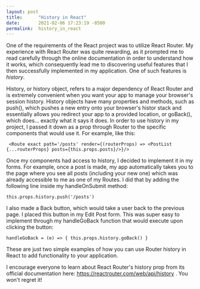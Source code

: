 ```yaml
---
layout: post
title:      "History in React"
date:       2021-02-06 17:23:19 -0500
permalink:  history_in_react
---
```



One of the requirements of the React project was to utilize React Router. My experience with React Router was quite rewarding, as it prompted me to read carefully through the online documentation in order to understand how it works, which consequently lead me to discovering useful features that I then successfully implemented in my application. One of such features is *history*. 

History, or history object, refers to a major dependency of React Router and is extremely convenient when you want your app to manage your browser's session history. History objects have many properties and methods, such as push(), which pushes a new entry onto your browser's histor stack and essentially allows you redirect your app to a provided location, or goBack(), which does... exactly what it says it does. In order to use history in my project, I passed it down as a prop through Router to the specific components that would use it. For example, like this:

`` <Route exact path='/posts' render={(routerProps) => <PostList {...routerProps} posts={this.props.posts}/>}/>``

Once my components had access to history, I decided to implement it in my forms. For example, once a post is made, my app automatically takes you to the page where you see all posts (including your new one) which was already accessible to me as one of my Routes. I did that by adding the following line inside my handleOnSubmit method:

``this.props.history.push('/posts')``


I also made a Back button, which would take a user back to the previous page. I placed this button in my Edit Post form. This was super easy to implement through my handleGoBack function that would execute upon clicking the button:

``handleGoBack = (e) => {
      this.props.history.goBack()
    }``


These are just two simple examples of how you can use Router history in React to add functionality to your application. 

I encourage everyone to learn about React Router's history prop from its official documentation here: https://reactrouter.com/web/api/history . You won't regret it!
